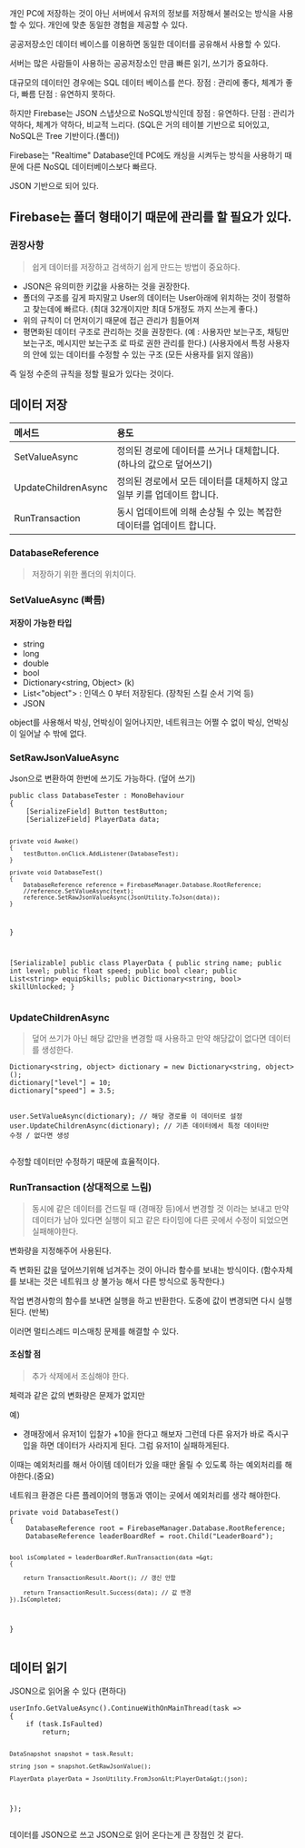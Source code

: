 <p>개인 PC에 저장하는 것이 아닌 서버에서 유저의 정보를 저장해서 불러오는 방식을 사용할 수 있다.
개인에 맞춘 동일한 경험을 제공할 수 있다.</p>
<p>공공저장소인 데이터 베이스를 이용하면 동일한 데이터를 공유해서 사용할 수 있다.</p>
<p>서버는 많은 사람들이 사용하는 공공저장소인 만큼 빠른 읽기, 쓰기가 중요하다.</p>
<p>대규모의 데이터인 경우에는 SQL 데이터 베이스를 쓴다.
장점 : 관리에 좋다, 체계가 좋다, 빠름
단점 : 유연하지 못하다.</p>
<p>하지만 Firebase는 JSON 스냅샷으로 NoSQL방식인데
장점 : 유연하다.
단점 : 관리가 약하다, 체계가 약하다, 비교적 느리다.
(SQL은 거의 테이블 기반으로 되어있고, NoSQL은 Tree 기반이다.(폴더))</p>
<p>Firebase는 &quot;Realtime&quot; Database인데 PC에도 캐싱을 시켜두는 방식을 사용하기 때문에
다른 NoSQL 데이터베이스보다 빠르다.</p>
<p>JSON 기반으로 되어 있다.</p>
<h2 id="firebase는-폴더-형태이기-때문에-관리를-할-필요가-있다">Firebase는 폴더 형태이기 때문에 관리를 할 필요가 있다.</h2>
<h3 id="권장사항">권장사항</h3>
<blockquote>
<p>쉽게 데이터를 저장하고 검색하기 쉽게 만드는 방법이 중요하다.</p>
</blockquote>
<ul>
<li>JSON은 유의미한 키값을 사용하는 것을 권장한다.</li>
<li>폴더의 구조를 깊게 파지말고 User의 데이터는 User아래에 위치하는 것이 정렬하고 찾는데에 빠르다.
(최대 32개이지만 최대 5개정도 까지 쓰는게 좋다.)</li>
<li>위의 규칙이 더 먼저이기 때문에 접근 관리가 힘들어져</li>
<li>평면화된 데이터 구조로 관리하는 것을 권장한다.
(예 : 사용자만 보는구조, 채팅만 보는구조, 메시지만 보는구조 로 따로 권한 관리를 한다.)
(사용자에서 특정 사용자의 안에 있는 데이터를 수정할 수 있는 구조 (모든 사용자를 읽지 않음))</li>
</ul>
<p>즉 일정 수준의 규칙을 정할 필요가 있다는 것이다.</p>
<h2 id="데이터-저장">데이터 저장</h2>
<table>
<thead>
<tr>
<th align="left">메서드</th>
<th align="left">용도</th>
</tr>
</thead>
<tbody><tr>
<td align="left">SetValueAsync</td>
<td align="left">정의된 경로에 데이터를 쓰거나 대체합니다. (하나의 값으로 덮어쓰기)</td>
</tr>
<tr>
<td align="left">UpdateChildrenAsync</td>
<td align="left">정의된 경로에서 모든 데이터를 대체하지 않고 일부 키를 업데이트 합니다.</td>
</tr>
<tr>
<td align="left">RunTransaction</td>
<td align="left">동시 업데이트에 의해 손상될 수 있는 복잡한 데이터를 업데이트 합니다.</td>
</tr>
</tbody></table>
<h3 id="databasereference">DatabaseReference</h3>
<blockquote>
<p>저장하기 위한 폴더의 위치이다.</p>
</blockquote>
<h3 id="setvalueasync-빠름">SetValueAsync (빠름)</h3>
<h4 id="저장이-가능한-타입">저장이 가능한 타입</h4>
<ul>
<li>string</li>
<li>long</li>
<li>double</li>
<li>bool</li>
<li>Dictionary&lt;string, Object&gt; (k)</li>
<li>List&lt;&quot;object&quot;&gt; : 인덱스 0 부터 저장된다. (장착된 스킬 순서 기억 등)</li>
<li>JSON</li>
</ul>
<p>object를 사용해서 박싱, 언박싱이 일어나지만, 네트워크는 어쩔 수 없이 박싱, 언박싱이 일어날 수 밖에 없다.</p>
<h3 id="setrawjsonvalueasync">SetRawJsonValueAsync</h3>
<p>Json으로 변환하여 한번에 쓰기도 가능하다. (덮어 쓰기)</p>
<pre><code class="language-cs">public class DatabaseTester : MonoBehaviour
{
    [SerializeField] Button testButton;
    [SerializeField] PlayerData data;

    private void Awake()
    {
        testButton.onClick.AddListener(DatabaseTest);
    }   

    private void DatabaseTest()
    {
        DatabaseReference reference = FirebaseManager.Database.RootReference;
        //reference.SetValueAsync(text);
        reference.SetRawJsonValueAsync(JsonUtility.ToJson(data));
    }
}

[Serializable]
public class PlayerData
{
    public string name;
    public int level;
    public float speed;
    public bool clear;
    public List&lt;string&gt; equipSkills;
    public Dictionary&lt;string, bool&gt; skillUnlocked;
}</code></pre>
<h3 id="updatechildrenasync">UpdateChildrenAsync</h3>
<blockquote>
<p>덮어 쓰기가 아닌 해당 값만을 변경할 때 사용하고 만약 해당값이 없다면 데이터를 생성한다.</p>
</blockquote>
<pre><code class="language-cs">Dictionary&lt;string, object&gt; dictionary = new Dictionary&lt;string, object&gt;();
dictionary[&quot;level&quot;] = 10;
dictionary[&quot;speed&quot;] = 3.5;

user.SetValueAsync(dictionary); // 해당 경로를 이 데이터로 설정
user.UpdateChildrenAsync(dictionary); // 기존 데이터에서 특정 데이터만 수정 / 없다면 생성</code></pre>
<p>수정할 데이터만 수정하기 때문에 효율적이다.</p>
<h3 id="runtransaction-상대적으로-느림">RunTransaction (상대적으로 느림)</h3>
<blockquote>
<p>동시에 같은 데이터를 건드릴 때 (경매장 등)에서 변경할 것 이라는 보내고 만약 데이터가 남아 있다면 실행이 되고 같은 타이밍에 다른 곳에서 수정이 되었으면 실패해야한다.</p>
</blockquote>
<p>변화량을 지정해주어 사용된다.</p>
<p>즉 변화된 값을 덮어쓰기위해 넘겨주는 것이 아니라 함수를 보내는 방식이다.
(함수자체를 보내는 것은 네트워크 상 불가능 해서 다른 방식으로 동작한다.)</p>
<p>작업 변경사항의 함수를 보내면 실행을 하고 반환한다. 도중에 값이 변경되면 다시 실행된다. (반복)</p>
<p>이러면 멀티스레드 미스매칭 문제를 해결할 수 있다.</p>
<h4 id="조심할-점">조심할 점</h4>
<blockquote>
<p>추가 삭제에서 조심해야 한다.</p>
</blockquote>
<p>체력과 같은 값의 변화량은 문제가 없지만</p>
<p>예)</p>
<ul>
<li>경매장에서 유저1이 입찰가 +10을 한다고 해보자
그런데 다른 유저가 바로 즉시구입을 하면 데이터가 사라지게 된다.
그럼 유저1이 실패하게된다.</li>
</ul>
<p>이때는 예외처리를 해서 아이템 데이터가 있을 때만 올릴 수 있도록 하는 예외처리를 해야한다.(중요)</p>
<p>네트워크 환경은 다른 플레이어의 행동과 엮이는 곳에서 예외처리를 생각 해야한다.</p>
<pre><code class="language-cs">private void DatabaseTest()
{
    DatabaseReference root = FirebaseManager.Database.RootReference;
    DatabaseReference leaderBoardRef = root.Child(&quot;LeaderBoard&quot;);

    bool isComplated = leaderBoardRef.RunTransaction(data =&gt;
    {

        return TransactionResult.Abort(); // 갱신 안함

        return TransactionResult.Success(data); // 값 변경
    }).IsCompleted;
}</code></pre>
<h2 id="데이터-읽기">데이터 읽기</h2>
<p>JSON으로 읽어올 수 있다 (편하다)</p>
<pre><code class="language-cs">userInfo.GetValueAsync().ContinueWithOnMainThread(task =&gt;
{
    if (task.IsFaulted)
        return;

    DataSnapshot snapshot = task.Result;

    string json = snapshot.GetRawJsonValue();

    PlayerData playerData = JsonUtility.FromJson&lt;PlayerData&gt;(json);
});</code></pre>
<p>데이터를 JSON으로 쓰고 JSON으로 읽어 온다는게 큰 장점인 것 같다.</p>